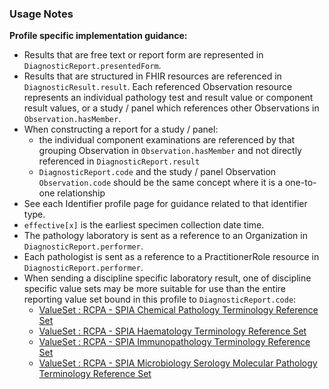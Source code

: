 ### Usage Notes

**Profile specific implementation guidance:**
- Results that are free text or report form are represented in `DiagnosticReport.presentedForm`.
- Results that are structured in FHIR resources are referenced in `DiagnosticResult.result`. Each referenced Observation resource represents an individual pathology test and result value or component result values, or a study / panel which references other Observations in `Observation.hasMember`.
- When constructing a report for a study / panel:
  - the individual component examinations are referenced by that grouping Observation in `Observation.hasMember` and not directly referenced in `DiagnosticReport.result`
  - `DiagnosticReport.code` and the study / panel Observation `Observation.code` should be the same concept where it is a one-to-one relationship
- See each Identifier profile page for guidance related to that identifier type.
- `effective[x]` is the earliest specimen collection date time.
- The pathology laboratory is sent as a reference to an Organization in `DiagnosticReport.performer`.
- Each pathologist is sent as a reference to a PractitionerRole resource in `DiagnosticReport.performer`.
- When sending a discipline specific laboratory result, one of discipline specific value sets may be more suitable for use than the entire reporting value set bound in this profile to `DiagnosticReport.code`:
  - [ValueSet : RCPA - SPIA Chemical Pathology Terminology Reference Set](https://www.healthterminologies.gov.au/integration/R4/fhir/ValueSet/spia-chemical-pathology-refset-3?ui:source=search)
  - [ValueSet : RCPA - SPIA Haematology Terminology Reference Set](https://www.healthterminologies.gov.au/integration/R4/fhir/ValueSet/spia-haematology-refset-3?ui:source=search)
  - [ValueSet : RCPA - SPIA Immunopathology Terminology Reference Set](https://www.healthterminologies.gov.au/integration/R4/fhir/ValueSet/spia-immunopathology-refset-3?ui:source=search)
  - [ValueSet : RCPA - SPIA Microbiology Serology Molecular Pathology Terminology Reference Set](https://www.healthterminologies.gov.au/integration/R4/fhir/ValueSet/spia-microbiology-serology-molecular-refset-3?ui:source=search)
